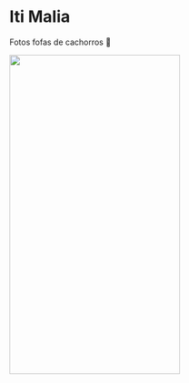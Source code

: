 # Iti Malia

Fotos fofas de cachorros 🥰

<img src="assets/gif/itimalia.gif" width="300" height="560"/>
